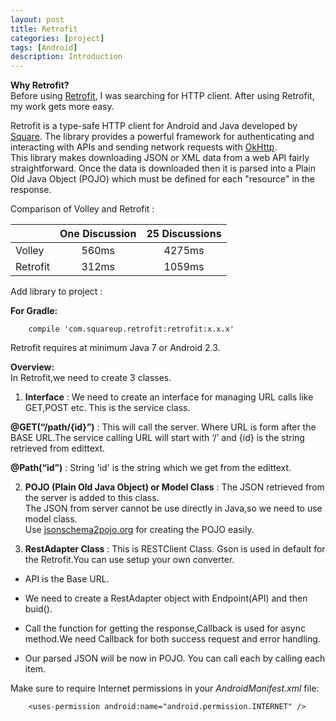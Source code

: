 ```yaml
---
layout: post
title: Retrofit
categories: [project]
tags: [Android]
description: Introduction
---
```


**Why Retrofit?**  
Before using [Retrofit](http://square.github.io/retrofit/), I was searching for HTTP client. After using Retrofit, my work gets more easy.

Retrofit is a type-safe HTTP client for Android and Java developed by [Square](https://square.github.io/). The library provides a powerful framework for authenticating and interacting with APIs and sending network requests with [OkHttp](https://square.github.io/okhttp).  
This library makes downloading JSON or XML data from a web API fairly straightforward. Once the data is downloaded then it is parsed into a Plain Old Java Object (POJO) which must be defined for each "resource" in the response.

Comparison of Volley and Retrofit :

|          | One Discussion | 25 Discussions |
| -------- | :------------: | :------------: |
| Volley   |     560ms      |     4275ms     |
| Retrofit |     312ms      |     1059ms     |

Add library to project :

**For Gradle:**

```
    compile 'com.squareup.retrofit:retrofit:x.x.x'
```

Retrofit requires at minimum Java 7 or Android 2.3.

**Overview:**  
In Retrofit,we need to create 3 classes.

1. **Interface** : We need to create an interface for managing URL calls like GET,POST etc. This is the service class.

**@GET(“/path/{id}”)** : This will call the server. Where URL is form after the BASE URL.The service calling URL will start with ‘/’ and {id} is the string retrieved from edittext.

**@Path(“id”)** : String 'id' is the string which we get from the edittext.

2. **POJO (Plain Old Java Object) or Model Class** : The JSON retrieved from the server is added to this class.  
   The JSON from server cannot be use directly in Java,so we need to use model class.  
   Use [jsonschema2pojo.org](http://www.jsonschema2pojo.org/) for creating the POJO easily.

3. **RestAdapter Class** : This is RESTClient Class. Gson is used in default for the Retrofit.You can use setup your own converter.

- API is the Base URL.

- We need to create a RestAdapter object with Endpoint(API) and then buid().

- Call the function for getting the response,Callback is used for async method.We need Callback for both success request and error handling.

- Our parsed JSON will be now in POJO. You can call each by calling each item.

Make sure to require Internet permissions in your _AndroidManifest.xml_ file:

```
    <uses-permission android:name="android.permission.INTERNET" />
```

